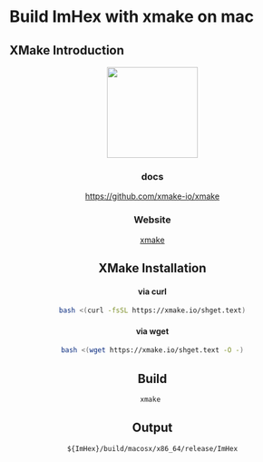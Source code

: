 # Build ImHex with xmake on mac

## XMake Introduction

<div align="center">
  <a href="https://xmake.io">
    <img width="160" heigth="160" src="https://tboox.org/static/img/xmake/logo256c.png">
  </a>
<div>

### docs
https://github.com/xmake-io/xmake

### Website

[xmake](https://xmake.io/#/)

## XMake Installation


#### via curl

```bash
bash <(curl -fsSL https://xmake.io/shget.text)
```

#### via wget

```bash
bash <(wget https://xmake.io/shget.text -O -)
```

## Build

```bash
xmake 
```

## Output 

`${ImHex}/build/macosx/x86_64/release/ImHex`

